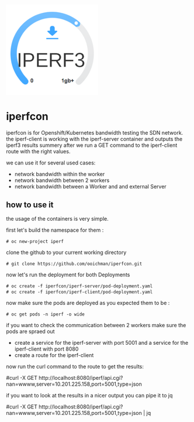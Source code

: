 <img alt="Rook" src="media/iperf-logo.png" width="50%" height="50%">

# iperfcon
iperfcon is for Openshift/Kubernetes bandwidth testing the SDN network.
the iperf-client is working with the iperf-server container and outputs 
the iperf3 results summery after we run a GET command  to the iperf-client 
route with the right values.

we can use it for several used cases:

- network bandwidth within the worker
- network bandwidth between 2 workers
- network bandwidth between a Worker and and external Server

## how to use it 
the usage of the containers is very simple.

first let's build the namespace for them :

    # oc new-project iperf

clone the github to your current working directory

    # git clone https://github.com/ooichman/iperfcon.git

now let's run the deployment for both Deployments

    # oc create -f iperfcon/iperf-server/pod-deployment.yaml
    # oc create -f iperfcon/iperf-client/pod-deployment.yaml

now make sure the pods are deployed as you expected them to be :

    # oc get pods -n iperf -o wide

if you want to check the communication between 2 workers make sure the pods are spraed out

- create a service for the iperf-server with port 5001 and a service for the iperf-client with port 8080
- create a route for the iperf-client

now run the curl command to the route to get the results:

   #curl -X GET  http://localhost:8080/iperf/api.cgi?nan=wwww,server=10.201.225.158,port=5001,type=json

if you want to look at the results in a nicer output you can pipe it to jq

   #curl -X GET  http://localhost:8080/iperf/api.cgi?nan=wwww,server=10.201.225.158,port=5001,type=json | jq


